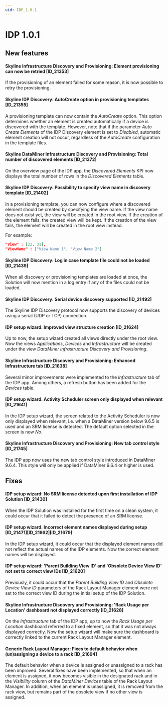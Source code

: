 ```yaml
---
uid: IDP_1.0.1
---
```


# IDP 1.0.1

## New features

#### Skyline Infrastructure Discovery and Provisioning: Element provisioning can now be retried \[ID_21353\]

If the provisioning of an element failed for some reason, it is now possible to retry the provisioning.

#### Skyline IDP Discovery: AutoCreate option in provisioning templates \[ID_21355\]

A provisioning template can now contain the *AutoCreate* option. This option determines whether an element is created automatically if a device is discovered with the template. However, note that if the parameter *Auto Create Elements* of the IDP Discovery element is set to *Disabled*, automatic element creation will not occur, regardless of the *AutoCreate* configuration in the template files.

#### Skyline DataMiner Infrastructure Discovery and Provisioning: Total number of discovered elements \[ID_21372\]

On the overview page of the IDP app, the *Discovered Elements* KPI now displays the total number of rows in the *Discovered Elements* table.

#### Skyline IDP Discovery: Possibility to specify view name in discovery template \[ID_21402\]

In a provisioning template, you can now configure where a discovered element should be created by specifying the view name. If the view name does not exist yet, the view will be created in the root view. If the creation of the element fails, the created view will be kept. If the creation of the view fails, the element will be created in the root view instead.

For example:

```json
"View" : [22, 31],
"ViewName" : ["View Name 1", "View Name 2"]
```

#### Skyline IDP Discovery: Log in case template file could not be loaded \[ID_21439\]

When all discovery or provisioning templates are loaded at once, the Solution will now mention in a log entry if any of the files could not be loaded.

#### Skyline IDP Discovery: Serial device discovery supported \[ID_21492\]

The Skyline IDP Discovery protocol now supports the discovery of devices using a serial (UDP or TCP) connection.

#### IDP setup wizard: Improved view structure creation \[ID_21624\]

Up to now, the setup wizard created all views directly under the root view. Now the views *Applications*, *Devices* and *Infrastructure* will be created under the view *DataMiner infrastructure Discovery and Provisioning*.

#### Skyline Infrastructure Discovery and Provisioning: Enhanced Infrastructure tab \[ID_21638\]

Several minor improvements were implemented to the *Infrastructure* tab of the IDP app. Among others, a refresh button has been added for the *Devices* table.

#### IDP setup wizard: Activity Scheduler screen only displayed when relevant \[ID_21641\]

In the IDP setup wizard, the screen related to the Activity Scheduler is now only displayed when relevant, i.e. when a DataMiner version below 9.6.5 is used and an SRM license is detected. The default option selected in the screen is now *No*.

#### Skyline Infrastructure Discovery and Provisioning: New tab control style \[ID_21745\]

The IDP app now uses the new tab control style introduced in DataMiner 9.6.4. This style will only be applied if DataMiner 9.6.4 or higher is used.

## Fixes

#### IDP setup wizard: No SRM license detected upon first installation of IDP Solution \[ID_21430\]

When the IDP Solution was installed for the first time on a clean system, it could occur that it failed to detect the presence of an SRM license.

#### IDP setup wizard: Incorrect element names displayed during setup \[ID_21471\]\[ID_21662\]\[ID_21679\]

In the IDP setup wizard, it could occur that the displayed element names did not reflect the actual names of the IDP elements. Now the correct element names will be displayed.

#### IDP setup wizard: 'Parent Building View ID' and 'Obsolete Device View ID' not set to correct view IDs \[ID_21620\]

Previously, it could occur that the *Parent Building View ID* and *Obsolete Device View ID* parameters of the Rack Layout Manager element were not set to the correct view ID during the initial setup of the IDP Solution.

#### Skyline Infrastructure Discovery and Provisioning: 'Rack Usage per Location' dashboard not displayed correctly \[ID_21628\]

On the *Infrastructure* tab of the IDP app, up to now the *Rack Usage per Location* dashboard referred to a fixed element, so that it was not always displayed correctly. Now the setup wizard will make sure the dashboard is correctly linked to the current Rack Layout Manager element.

#### Generic Rack Layout Manager: Fixes to default behavior when (un)assigning a device to a rack \[ID_21694\]

The default behavior when a device is assigned or unassigned to a rack has been improved. Several fixes have been implemented, so that when an element is assigned, it now becomes visible in the designated rack and in the *Visibility* column of the *DataMiner Devices* table of the Rack Layout Manager. In addition, when an element is unassigned, it is removed from the rack view, but remains part of the obsolete view if no other view is assigned.
